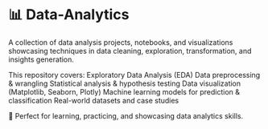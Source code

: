 # 📊 Data-Analytics

A collection of data analysis projects, notebooks, and visualizations showcasing techniques in data cleaning, exploration, transformation, and insights generation.

This repository covers:
Exploratory Data Analysis (EDA)
Data preprocessing & wrangling
Statistical analysis & hypothesis testing
Data visualization (Matplotlib, Seaborn, Plotly)
Machine learning models for prediction & classification
Real-world datasets and case studies

🚀 Perfect for learning, practicing, and showcasing data analytics skills.
